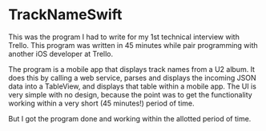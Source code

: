 # TrackNameSwift

This was the program I had to write for my 1st technical interview with Trello. This program was written in 45 minutes while pair programming with another iOS developer at Trello. 

The program is a mobile app that displays track names from a U2 album. It does this by calling a web service, parses and displays the incoming JSON data into a TableView, and displays that table within a mobile app. The UI is very simple with no design, because the point was to get the functionality working within a very short (45 minutes!) period of time. 

But I got the program done and working within the allotted period of time. 
